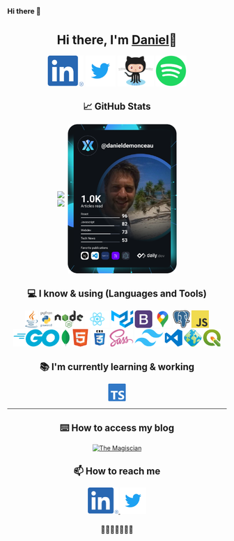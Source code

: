 ### Hi there 👋

<!--
**danieldemonceau/danieldemonceau** is a ✨ _special_ ✨ repository because its `README.md` (this file) appears on your GitHub profile.

Here are some ideas to get you started:

- 🔭 I’m currently working on ...
- 🌱 I’m currently learning ...
- 👯 I’m looking to collaborate on ...
- 🤔 I’m looking for help with ...
- 💬 Ask me about ...
- 📫 How to reach me: ...
- 😄 Pronouns: ...
- ⚡ Fun fact: ...
-->

<div align="center">
  <div align="center">
    <h1>Hi there, I'm <a href="https://danieldemonceau.github.io/">Daniel</a>👋</h1> 	   
  </div>

  <div align="center">

<a href="https://www.linkedin.com/in/danieldemonceau/"><img height="70" alt="Linkedin" height="60px" src="https://raw.githubusercontent.com/danieldemonceau/danieldemonceau/master/png/LI-In-Bug.png" ></a>
<a href="http://twitter.com/danieldemonceau"><img height="70" alt="Twitter" height="60px" src="https://raw.githubusercontent.com/danieldemonceau/danieldemonceau/master/svg/Twitter_Logo_Blue.svg" ></a>
<a href="https://github.com/danieldemonceau"><img height="70" alt="Github" height="60px" src="https://raw.githubusercontent.com/danieldemonceau/danieldemonceau/master/png/Octocat.png" ></a>
<a href="https://open.spotify.com/user/w2nqe3b6htc2hnmppm6ci1imb"><img height="70" alt="Spotify" height="60px" src="https://raw.githubusercontent.com/danieldemonceau/danieldemonceau/master/png/Spotify_Icon_RGB_Green.png" ></a>

  </div>

  <!--
  **danieldemonceau/danieldemonceau** is a ✨ _special_ ✨ repository because its `README.md` (this file) appears on your GitHub profile.

  Here are some ideas to get you started:

  - 🔭 I’m currently working on ...
  - 🌱 I’m currently learning ...
  - 👯 I’m looking to collaborate on ...
  - 🤔 I’m looking for help with ...
  - 💬 Ask me about ...
  - 📫 How to reach me: ...
  - 😄 Pronouns: ...
  - ⚡ Fun fact: ...

  -->

## 📈 GitHub Stats

<div align="center" style="display: flex; flex-direction: row; margin-left: auto; margin-right: auto; margin-top: 20px; margin-bottom: 10px; justify-content: center; gap: 2%; width: 80%;">
  <div style="display: flex; flex-direction: column; margin-top: auto; margin-bottom: auto; float: left">
    <div>
      <a href="https://github.com/anuraghazra/github-readme-stats">
        <img src="https://github-readme-stats.vercel.app/api?username=danieldemonceau&show_icons=true&include_all_commits=true&theme=dark" width="350px"/>
      </a>
    </div>
    <div>
      <a href="https://github.com/anuraghazra/github-readme-stats">
        <img src="https://github-readme-stats.vercel.app/api/top-langs/?username=danieldemonceau&layout=compact&theme=dark" />
      </a>
    </div>
  </div>
  <div style=" margin-top: auto; margin-bottom: auto; float: right">
    <a href="https://app.daily.dev/danieldemonceau">
      <img src="https://github.com/danieldemonceau/danieldemonceau/blob/master/devcard.svg" width="250" alt="Daniel's Dev Card"/>
    </a>
  </div>
</div>

  <!-- ## 📜 Certificates


  <a href="https://github.com/danieldemonceau/My-Certificates" target="_blank">
  <p float="center">
    <img  height="60px" src="https://github-readme-stats.vercel.app/api/pin/?username=danieldemonceau&repo=My-Certificates&theme=merko" />

  </p>
  </a> -->

## 💻 I know & using (Languages and Tools)

<code><img height="40" title="Java" height="60px" src="https://raw.githubusercontent.com/danieldemonceau/danieldemonceau/master/svg/java-seeklogo.com.svg"></code>
<code><img height="40" title="Python" height="60px" src="https://raw.githubusercontent.com/danieldemonceau/danieldemonceau/master/svg/python-powered-h.svg"></code>
<code><img height="40" title="NodeJS" height="60px" src="https://raw.githubusercontent.com/danieldemonceau/danieldemonceau/master/svg/Nodejs_logo.svg"></code>
<code><img height="40" title="React" height="60px" src="https://raw.githubusercontent.com/danieldemonceau/danieldemonceau/master/svg/React-icon.svg"></code>
<code><img height="40" title="Material UI" height="60px" src="https://raw.githubusercontent.com/danieldemonceau/danieldemonceau/master/svg/logo_raw.svg"></code>
<code><img height="40" title="Bootstrap" height="60px" src="https://raw.githubusercontent.com/danieldemonceau/danieldemonceau/master/svg/Bootstrap_logo.svg"></code>
<code><img height="40" title="Google Maps API" height="60px" src="https://raw.githubusercontent.com/danieldemonceau/danieldemonceau/master/png/googlemaps.png"></code>
<code><img height="40" title="PostgreSQL" height="60px" src="https://raw.githubusercontent.com/danieldemonceau/danieldemonceau/master/svg/PostgreSQL_logo.3colors.svg"></code>
<code><img height="40" title="JavaScript" height="60px" src="https://raw.githubusercontent.com/danieldemonceau/danieldemonceau/master/png/64px-JavaScript-logo.png"></code>
<code><img height="40" title="GO" height="60px" src="https://raw.githubusercontent.com/danieldemonceau/danieldemonceau/master/svg/go-logo-blue.svg"></code>
<code><img height="40" title="Mongo" height="60px" src="https://raw.githubusercontent.com/danieldemonceau/danieldemonceau/master/svg/MongoDB_Leaf_FullColor_RGB.svg"></code>
<code><img height="40" title="HTML5" height="60px" src="https://raw.githubusercontent.com/danieldemonceau/danieldemonceau/master/svg/HTML5_Badge.svg"></code>
<code><img height="40" title="CSS" height="60px" src="https://raw.githubusercontent.com/danieldemonceau/danieldemonceau/master/svg/css3.svg"></code>
<code><img height="40" title="SCSS" height="60px" src="https://raw.githubusercontent.com/danieldemonceau/danieldemonceau/master/svg/sass-1.svg"></code>
<code><img height="40" title="tailwindcss" height="60px" src="https://raw.githubusercontent.com/danieldemonceau/danieldemonceau/master/svg/tailwind-css.svg"></code>
<code><img height="40" title="Visual Studio " height="60px" src="https://raw.githubusercontent.com/danieldemonceau/danieldemonceau/master/svg/visual-studio-code.svg"></code>
<code><img height="40" title="Geoserver" height="60px" src="https://raw.githubusercontent.com/danieldemonceau/danieldemonceau/master/png/GeoServer_MARK.png"></code>
<code><img height="40" title="QGIS" height="60px" src="https://raw.githubusercontent.com/danieldemonceau/danieldemonceau/master/svg/qgis-icon32.svg"></code>

## 📚 I'm currently learning & working

<code><img height="40" title="Typescript" height="60px" src="https://raw.githubusercontent.com/danieldemonceau/danieldemonceau/master/svg/ts-logo-128.svg"></code>

  <hr>

## ⌨️ How to access my blog

<a href="http://themagiscian.com/" target="_blank"> <img border="0" alt="The Magiscian" height="60px" src="http://themagiscian.com/wp-content/uploads/2016/07/twitter_trans.png" > </a>

## 📫 How to reach me

<a href="https://www.linkedin.com/in/danieldemonceau/" target="_blank"> <img border="0" alt="Linkedin" height="60px" src="https://raw.githubusercontent.com/danieldemonceau/danieldemonceau/master/png/LI-In-Bug.png"> </a>
<a href="http://twitter.com/danieldemonceau" target="_blank"> <img border="0" alt="Twitter" height="60px" src="https://raw.githubusercontent.com/danieldemonceau/danieldemonceau/master/svg/Twitter_Logo_Blue.svg"></a>

  <div align="center">
    <h3>🌚🌘🌗🌝🌓🌒🌚</h3>
  </div>
</div>

